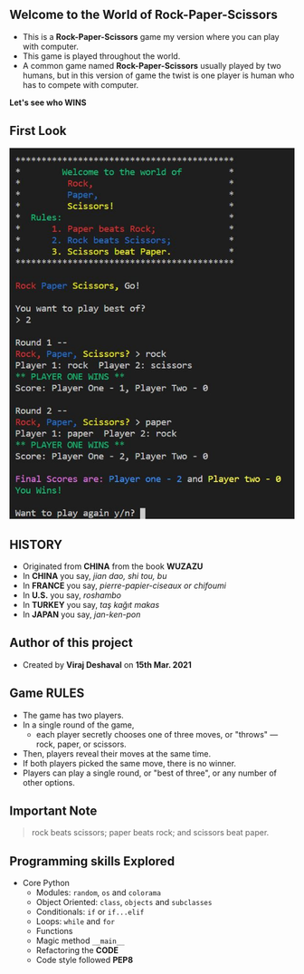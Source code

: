 ## Welcome to the World of Rock-Paper-Scissors

- This is a **Rock-Paper-Scissors** game my version where you can play with computer.
- This game is played throughout the world.
- A common game named **Rock-Paper-Scissors** usually played by two humans, but in this version of game the twist is one player is human who has to compete with computer.

**Let's see who WINS**

## First Look

![Look of RPS game](https://github.com/virajdeshaval/rock-paper-scissors/blob/master/rock-paper-scissors.JPG)

## HISTORY
- Originated from **CHINA** from the book **WUZAZU**
- In **CHINA** you say, *jian dao, shi tou, bu*
- In **FRANCE** you say, *pierre-papier-ciseaux or chifoumi*
- In **U.S.** you say, *roshambo*
- In **TURKEY** you say, *taş kağıt makas*
- In **JAPAN** you say, *jan-ken-pon*

## Author of this project

* Created by **Viraj Deshaval** on **15th Mar. 2021**

## Game RULES

* The game has two players.
* In a single round of the game,
  - each player secretly chooses one of three moves, or "throws" — rock, paper, or scissors.
* Then, players reveal their moves at the same time.
* If both players picked the same move, there is no winner.
* Players can play a single round, or "best of three", or any number of other options.

## Important Note

  > rock beats scissors;
  > paper beats rock; and
  > scissors beat paper.

## Programming skills Explored

* Core Python
  - Modules: `random`, `os` and `colorama`
  - Object Oriented: `class`, `objects` and `subclasses`
  - Conditionals: `if` or `if...elif`
  - Loops: `while` and `for`
  - Functions
  - Magic method `__main__`
  - Refactoring the **CODE**
  - Code style followed **PEP8**
